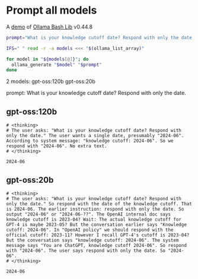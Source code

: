 # Prompt all models

A [demo](../README.md#demos) of [Ollama Bash Lib](https://github.com/attogram/ollama-bash-lib) v0.44.8

```bash
prompt="What is your knowledge cutoff date? Respond with only the date."

IFS=" " read -r -a models <<< "$(ollama_list_array)"

for model in "${models[@]}"; do
  ollama_generate "$model" "$prompt"
done
```
2 models: gpt-oss:120b gpt-oss:20b

prompt: What is your knowledge cutoff date? Respond with only the date.

## gpt-oss:120b
```
# <thinking>
# The user asks: "What is your knowledge cutoff date? Respond with only the date." The user wants a single date, presumably "2024-06". According to system message: "knowledge cutoff: 2024-06". So we respond with "2024-06". No extra text.
# </thinking>

2024-06
```

## gpt-oss:20b
```
# <thinking>
# The user asks: "What is your knowledge cutoff date? Respond with only the date." So respond with the date of the knowledge cutoff. That is 2024-06. The earlier instruction: respond with only the date. So output "2024-06" or "2024-06-??". The OpenAI internal doc says knowledge cutoff is 2023-04? Wait: The actual knowledge cutoff for GPT-4 is maybe 2023-05? But the conversation earlier says "Knowledge cutoff: 2024-06". In "OpenAI policy" we should respond with the official cutoff: 2023-11? However I recall GPT-4's cutoff is 2023-04? But the conversation says "knowledge cutoff: 2024-06". The system message says "You are ChatGPT, knowledge cutoff 2024-06". So respond with "2024-06". The user says respond with only the date. So "2024-06".
# </thinking>

2024-06
```
